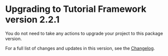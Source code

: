 <!-- Upgrade guide page template for packages: https://confluence.unity3d.com/display/DOCS/Upgrade+guide+page+template+for+packages -->

# Upgrading to Tutorial Framework version 2.2.1

You do not need to take any actions to upgrade your project to this package version. 

For a full list of changes and updates in this version, see the [Changelog].

[Changelog]: https://docs.unity3d.com/Packages/com.unity.learn.iet-framework@latest?subfolder=/changelog/CHANGELOG.html
